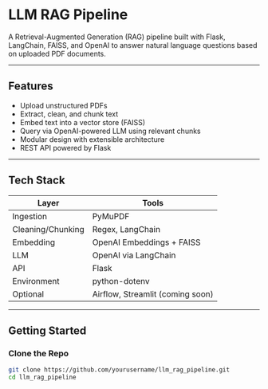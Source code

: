# LLM RAG Pipeline

A Retrieval-Augmented Generation (RAG) pipeline built with Flask, LangChain, FAISS, and OpenAI to answer natural language questions based on uploaded PDF documents.

---

## Features

- Upload unstructured PDFs
- Extract, clean, and chunk text
- Embed text into a vector store (FAISS)
- Query via OpenAI-powered LLM using relevant chunks
- Modular design with extensible architecture
- REST API powered by Flask

---

## Tech Stack

| Layer            | Tools                            |
|------------------|----------------------------------|
| Ingestion        | PyMuPDF                          |
| Cleaning/Chunking| Regex, LangChain                 |
| Embedding        | OpenAI Embeddings + FAISS        |
| LLM              | OpenAI via LangChain             |
| API              | Flask                            |
| Environment      | python-dotenv                    |
| Optional         | Airflow, Streamlit (coming soon) |

---

## Getting Started

### Clone the Repo

```bash
git clone https://github.com/yourusername/llm_rag_pipeline.git
cd llm_rag_pipeline

